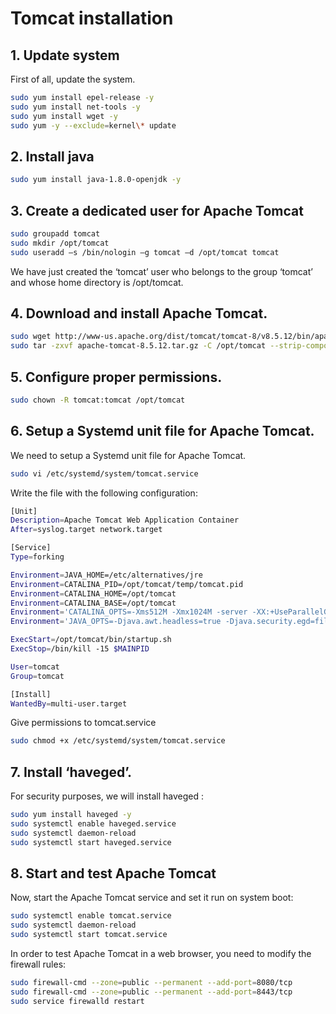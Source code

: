 # Tomcat installation

## 1. Update system
First of all, update the system.
```sh
sudo yum install epel-release -y
sudo yum install net-tools -y
sudo yum install wget -y
sudo yum -y --exclude=kernel\* update
```
## 2. Install java
```sh
sudo yum install java-1.8.0-openjdk -y
```
## 3.	Create a dedicated user for Apache Tomcat
```sh
sudo groupadd tomcat
sudo mkdir /opt/tomcat
sudo useradd –s /bin/nologin –g tomcat –d /opt/tomcat tomcat
```
We have just created the ‘tomcat’ user who belongs to the group ‘tomcat’ and whose home directory is /opt/tomcat.

## 4.	Download and install Apache Tomcat.

```sh
sudo wget http://www-us.apache.org/dist/tomcat/tomcat-8/v8.5.12/bin/apache-tomcat-8.5.12.tar.gz
sudo tar -zxvf apache-tomcat-8.5.12.tar.gz -C /opt/tomcat --strip-components=1
```
## 5.	Configure proper permissions.
```sh
sudo chown -R tomcat:tomcat /opt/tomcat
```
## 6.	Setup a Systemd  unit file for Apache Tomcat.

We need to setup a Systemd unit file for Apache Tomcat.
```sh
sudo vi /etc/systemd/system/tomcat.service
```
Write the file with the following configuration:
```sh
[Unit]
Description=Apache Tomcat Web Application Container
After=syslog.target network.target

[Service]
Type=forking

Environment=JAVA_HOME=/etc/alternatives/jre
Environment=CATALINA_PID=/opt/tomcat/temp/tomcat.pid
Environment=CATALINA_HOME=/opt/tomcat
Environment=CATALINA_BASE=/opt/tomcat
Environment='CATALINA_OPTS=-Xms512M -Xmx1024M -server -XX:+UseParallelGC'
Environment='JAVA_OPTS=-Djava.awt.headless=true -Djava.security.egd=file:/dev/./urandom'

ExecStart=/opt/tomcat/bin/startup.sh
ExecStop=/bin/kill -15 $MAINPID

User=tomcat
Group=tomcat

[Install]
WantedBy=multi-user.target
```
Give permissions to tomcat.service
```sh
sudo chmod +x /etc/systemd/system/tomcat.service
```
## 7.	Install ‘haveged’.

For security purposes, we will install haveged :
```sh
sudo yum install haveged -y
sudo systemctl enable haveged.service
sudo systemctl daemon-reload
sudo systemctl start haveged.service
```
## 8.	Start and test Apache Tomcat

Now, start the Apache Tomcat service and set it run on system boot:
```sh
sudo systemctl enable tomcat.service
sudo systemctl daemon-reload
sudo systemctl start tomcat.service
```

In order to test Apache Tomcat in a web browser, you need to modify the firewall rules:
```sh
sudo firewall-cmd --zone=public --permanent --add-port=8080/tcp
sudo firewall-cmd --zone=public --permanent --add-port=8443/tcp
sudo service firewalld restart
```
